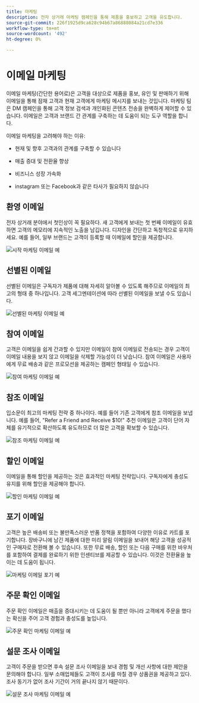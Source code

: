 ```yaml
---
title: 마케팅
description: 전자 상거래 마케팅 캠페인을 통해 제품을 홍보하고 고객을 유도합니다.
source-git-commit: 226f1925d9ca628c94b67a86888084a21cd7e336
workflow-type: tm+mt
source-wordcount: '492'
ht-degree: 0%

---
```



# 이메일 마케팅

이메일 마케팅(간단한 용어로)은 고객을 대상으로 제품을 홍보, 유인 및 판매하기 위해 이메일을 통해 잠재 고객과 현재 고객에게 마케팅 메시지를 보내는 것입니다. 마케팅 팀은 DM 캠페인을 통해 고객 정보 검색과 개인화된 콘텐츠 전송을 완벽하게 제어할 수 있습니다. 이메일은 고객과 브랜드 간 관계를 구축하는 데 도움이 되는 도구 역할을 합니다.

이메일 마케팅을 고려해야 하는 이유:

- 현재 및 향후 고객과의 관계를 구축할 수 있습니다

- 매출 증대 및 전환율 향상

- 비즈니스 성장 가속화

- instagram 또는 Facebook과 같은 타사가 필요하지 않습니다

## 환영 이메일

전자 상거래 분야에서 첫인상이 꼭 필요하다. 새 고객에게 보내는 첫 번째 이메일이 유효하면 고객의 메모리에 지속적인 노출을 남깁니다. 디자인을 간단하고 독창적으로 유지하세요. 예를 들어, 일부 브랜드는 고객이 등록할 때 이메일에 할인을 제공합니다.

![시작 마케팅 이메일 예](../../assets/playbooks/marketing-email-welcome.png)

## 선별된 이메일

선별된 이메일은 구독자가 제품에 대해 자세히 알아볼 수 있도록 해주므로 이메일의 최고의 형태 중 하나입니다. 고객 세그멘테이션에 따라 선별된 이메일을 보낼 수도 있습니다.

![선별된 마케팅 이메일 예](../../assets/playbooks/marketing-email-curated.png)

## 참여 이메일

고객은 이메일을 쉽게 간과할 수 있지만 이메일이 참여 이메일로 전송되는 경우 고객이 이메일 내용을 보지 않고 이메일을 삭제할 가능성이 더 낮습니다. 참여 이메일은 사용자에게 무료 배송과 같은 프로모션을 제공하는 캠페인 형태일 수 있습니다.

![참여 마케팅 이메일 예](../../assets/playbooks/marketing-email-engagement.png)

## 참조 이메일

입소문이 최고의 마케팅 전략 중 하나이다. 예를 들어 기존 고객에게 참조 이메일을 보냅니다. 예를 들어, &quot;Refer a Friend and Receive $10!&quot; 추천 이메일은 고객이 단어 자체를 유기적으로 확산하도록 유도하므로 더 많은 고객을 확보할 수 있습니다.

![참조 마케팅 이메일 예](../../assets/playbooks/marketing-email-referral.png)

## 할인 이메일

이메일을 통해 할인을 제공하는 것은 효과적인 마케팅 전략입니다. 구독자에게 충성도 유지를 위해 할인을 제공해야 합니다.

![할인 마케팅 이메일 예](../../assets/playbooks/marketing-email-discount.png)

## 포기 이메일

고객은 높은 배송비 또는 불만족스러운 반품 정책을 포함하여 다양한 이유로 카트를 포기합니다. 장바구니에 남긴 제품에 대한 미리 알림 이메일을 보내어 해당 고객을 성공적인 구매자로 전환해 볼 수 있습니다. 또한 무료 배송, 할인 또는 다음 구매를 위한 바우처를 포함하여 결제를 완료하기 위한 인센티브를 제공할 수 있습니다. 이것은 전환율을 높이는 데 도움이 됩니다.

![마케팅 이메일 포기 예](../../assets/playbooks/marketing-email-abandon.png)

## 주문 확인 이메일

주문 확인 이메일은 매출을 증대시키는 데 도움이 될 뿐만 아니라 고객에게 주문을 했다는 확신을 주어 고객 경험과 충성도를 높입니다.

![주문 확인 마케팅 이메일 예](../../assets/playbooks/marketing-email-order-confirmation.png)

## 설문 조사 이메일

고객이 주문을 받으면 후속 설문 조사 이메일을 보내 경험 및 개선 사항에 대한 제안을 문의해야 합니다. 일부 소매업체들도 고객이 조사를 마칠 경우 상품권을 제공하고 있다. 조사 동기가 없어 조사 기간이 거의 끝나지 않기 때문이다.

![설문 조사 마케팅 이메일 예](../../assets/playbooks/marketing-email-survey.png)
